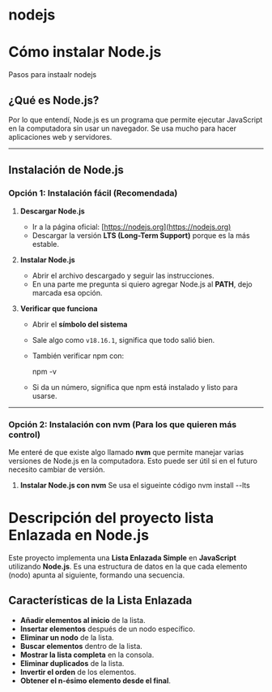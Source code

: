 # nodejs
# Cómo instalar Node.js 

Pasos para instaalr nodejs

##  ¿Qué es Node.js?
Por lo que entendí, Node.js es un programa que permite ejecutar JavaScript en la computadora sin usar un navegador. Se usa mucho para hacer aplicaciones web y servidores.

---

## Instalación de Node.js

###  Opción 1: Instalación fácil (Recomendada)

1. **Descargar Node.js**
   - Ir a la página oficial: [https://nodejs.org](https://nodejs.org)
   - Descargar la versión **LTS (Long-Term Support)** porque es la más estable.

2. **Instalar Node.js**
   - Abrir el archivo descargado y seguir las instrucciones.
   - En una parte me pregunta si quiero agregar Node.js al **PATH**, dejo marcada esa opción.

3. **Verificar que funciona**
   - Abrir el  **símbolo del sistema**
  
     
   - Sale algo como `v18.16.1`, significa que todo salió bien. 
   
   - También verificar npm con:
     
     npm -v
 
   - Si da un número, significa que npm está instalado y listo para usarse.

---

###  Opción 2: Instalación con nvm (Para los que quieren más control)
Me enteré de que existe algo llamado **nvm** que permite manejar varias versiones de Node.js en la computadora. Esto puede ser útil si en el futuro necesito cambiar de versión.



1. **Instalar Node.js con nvm**
  Se usa el sigueinte código 
   nvm install --lts
   
# Descripción del proyecto lista Enlazada en Node.js  

Este proyecto implementa una **Lista Enlazada Simple** en **JavaScript** utilizando **Node.js**. Es una estructura de datos en la que cada elemento (nodo) apunta al siguiente, formando una secuencia.  

##  Características de la Lista Enlazada  

- **Añadir elementos al inicio** de la lista.  
- **Insertar elementos** después de un nodo específico.  
- **Eliminar un nodo** de la lista.  
- **Buscar elementos** dentro de la lista.  
- **Mostrar la lista completa** en la consola.  
- **Eliminar duplicados** de la lista.  
- **Invertir el orden** de los elementos.  
- **Obtener el n-ésimo elemento desde el final**.  
